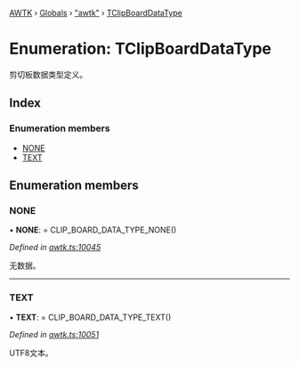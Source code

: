 [AWTK](../README.md) › [Globals](../globals.md) › ["awtk"](../modules/_awtk_.md) › [TClipBoardDataType](_awtk_.tclipboarddatatype.md)

# Enumeration: TClipBoardDataType

剪切板数据类型定义。

## Index

### Enumeration members

* [NONE](_awtk_.tclipboarddatatype.md#none)
* [TEXT](_awtk_.tclipboarddatatype.md#text)

## Enumeration members

###  NONE

• **NONE**: =  CLIP_BOARD_DATA_TYPE_NONE()

*Defined in [awtk.ts:10045](https://github.com/zlgopen/awtk-binding/blob/2f56731/tools/code_gen/js/output/awtk.ts#L10045)*

无数据。

___

###  TEXT

• **TEXT**: =  CLIP_BOARD_DATA_TYPE_TEXT()

*Defined in [awtk.ts:10051](https://github.com/zlgopen/awtk-binding/blob/2f56731/tools/code_gen/js/output/awtk.ts#L10051)*

UTF8文本。
